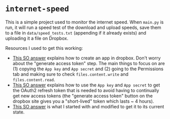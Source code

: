 # `internet-speed`

This is a simple project used to monitor the internet speed. When `main.py` is run, it will run a speed test of the download and upload speeds, save them to a file in `data/speed_tests.txt` (appending if it already exists) and uploading it a file on Dropbox.

Resources I used to get this working:
* [This SO answer](https://stackoverflow.com/a/23895259/1102199) explains how to create an app in dropbox. Don't worry about the "generate access token" step. The main things to focus on are (1) copying the `App key` and `App secret` and (2) going to the Permissions tab and making sure to check `files.content.write` and `files.content.read`.
* [This SO answer](https://stackoverflow.com/a/71794390/1102199) explains how to use the `App key` and `App secret` to get the OAuth2 refresh token that is needed to avoid having to continually get new access tokens (the "generate access token" button on the dropbox site gives you a "short-lived" token which lasts ~ 4 hours).
* [This SO answer](https://stackoverflow.com/a/42143895/1102199) is what I started with and modified to get it to its current state.

